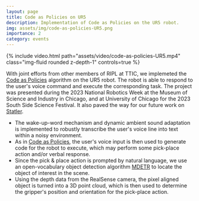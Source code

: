 ```yaml
---
layout: page
title: Code as Policies on UR5
description: Implementation of Code as Policies on the UR5 robot.
img: assets/img/code-as-policies-UR5.png
importance: 2
category: events
---
```


<div class="row">
    <div class="col-sm mt-3 mt-md-0">
        {% include video.html path="assets/video/code-as-policies-UR5.mp4" class="img-fluid rounded z-depth-1" controls=true %}
    </div>
</div>

With joint efforts from other members of RIPL at TTIC, we implemeted the [Code as Policies](https://code-as-policies.github.io/) algorithm on the UR5 robot. The robot is able to respond to the user's voice command and execute the corresponding task. The project was presented during the 2023 National Robotics Week at the Museum of Science and Industry in Chicago, and at University of Chicago for the 2023 South Side Science Festival. It also paved the way for our future work on [Statler](https://statler-lm.github.io/).

* The wake-up-word mechanism and dynamic ambient sound adaptation is implemented to robustly transcribe the user's voice line into text within a noisy environment.
* As in [Code as Policies](https://code-as-policies.github.io/), the user's voice input is then used to generate code for the robot to execute, which may perform some pick-place action and/or verbal response.
* Since the pick & place action is prompted by natural language, we use an open-vocabulary object detection algorithm [MDETR](https://ashkamath.github.io/mdetr_page/) to locate the object of interest in the scene.
* Using the depth data from the RealSense camera, the pixel aligned object is turned into a 3D point cloud, which is then used to determine the gripper's position and orientation for the pick-place action.
